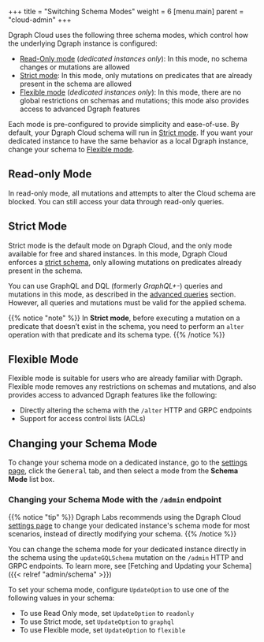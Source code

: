 +++
title = "Switching Schema Modes"
weight = 6
[menu.main]
    parent = "cloud-admin"
+++

Dgraph Cloud uses the following three schema modes, which control how the
underlying Dgraph instance is configured:

- [Read-Only mode](#read-only-mode) (*dedicated instances only*): In this mode, no
  schema changes or mutations are allowed
- [Strict mode](#strict-mode): In this mode, only mutations on predicates that
  are already present in the schema are allowed
- [Flexible mode](#flexible-mode) (*dedicated instances only*): In this mode,
  there are no global restrictions on schemas and mutations; this mode also
  provides access to advanced Dgraph features

Each mode is pre-configured to provide simplicity and ease-of-use. By default,
your Dgraph Cloud schema will run in [Strict mode](#strict-mode). If you want 
your dedicated instance to have the same behavior as a local Dgraph instance,
change your schema to [Flexible mode](#flexible-mode). 

## Read-only Mode

In read-only mode, all mutations and attempts to alter the Cloud schema are
blocked. You can still access your data through read-only queries.

## Strict Mode

Strict mode is the default mode on Dgraph Cloud, and the only mode available for
free and shared instances. In this mode, Dgraph Cloud enforces a [strict schema](https://dgraph.io/docs/deploy/dgraph-administration/#restricting-mutation-operations), only allowing mutations on
predicates already present in the schema.

You can use GraphQL and DQL (formerly *GraphQL+-*) queries and mutations in this
mode, as described in the [advanced queries](/advanced-queries/) section.
However, all queries and mutations must be valid for the applied schema.

{{% notice "note" %}}
In **Strict mode**, before executing a mutation on a predicate that doesn’t
exist in the schema, you need to perform an `alter` operation with that
predicate and its schema type.
{{% /notice %}}

## Flexible Mode

Flexible mode is suitable for users who are already familiar with Dgraph.
Flexible mode removes any restrictions on schemas and mutations, and also
provides access to advanced Dgraph features like the following:

* Directly altering the schema with the `/alter` HTTP and GRPC endpoints
* Support for access control lists (ACLs)

## Changing your Schema Mode

To change your schema mode on a dedicated instance, go to the [settings page](https://cloud.dgraph.io/_/settings),
click the <kbd>General</kbd> tab, and then select a mode from the
**Schema Mode** list box.

### Changing your Schema Mode with the `/admin` endpoint

{{% notice "tip" %}}
Dgraph Labs recommends using the Dgraph Cloud [settings page](https://cloud.dgraph.io/_/settings)
to change your dedicated instance's schema mode for most scenarios, instead of
directly modifying your schema.
{{% /notice %}}

You can change the schema mode for your dedicated instance directly in the schema
using the `updateGQLSchema` mutation on the `/admin` HTTP and GRPC endpoints. To
learn more, see [Fetching and Updating your Schema]({{< relref "admin/schema" >}})

To set your schema mode, configure `UpdateOption` to use one of the following
values in your schema:

* To use Read Only mode, set `UpdateOption` to `readonly`
* To use Strict mode, set `UpdateOption` to `graphql`
* To use Flexible mode, set `UpdateOption` to `flexible`
